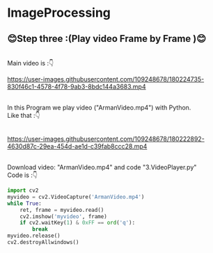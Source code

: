 # ImageProcessing
## :blush:Step three :(Play video Frame by Frame ):blush:</b>
<br> 
Main video is :👇
<br>

https://user-images.githubusercontent.com/109248678/180224735-830f46c1-4578-4f78-9ab3-8bdc144a3683.mp4

<br>
In this Program we play video ("ArmanVideo.mp4") with Python.
<br>
Like that :👇
<br>
<br>

https://user-images.githubusercontent.com/109248678/180222892-4630d87c-29ea-454d-ae1d-c39fab8ccc28.mp4

<br>
Download video: "ArmanVideo.mp4" and code "3.VideoPlayer.py"
<br>
Code is :👇
<br>

```python
import cv2
myvideo = cv2.VideoCapture('ArmanVideo.mp4')
while True:
    ret, frame = myvideo.read() 
    cv2.imshow('myvideo', frame) 
    if cv2.waitKey(1) & 0xFF == ord('q'):
        break
myvideo.release() 
cv2.destroyAllwindows()
```






